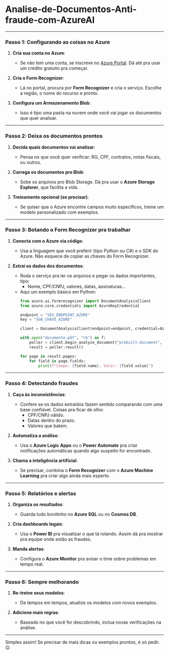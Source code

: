 # Analise-de-Documentos-Anti-fraude-com-AzureAI
 ---

### **Passo 1: Configurando as coisas no Azure**
1. **Cria sua conta no Azure**:
   - Se não tem uma conta, se inscreve no [Azure Portal](https://portal.azure.com). Dá até pra usar um crédito gratuito pra começar.

2. **Cria o Form Recognizer**:
   - Lá no portal, procura por **Form Recognizer** e cria o serviço. Escolhe a região, o nome do recurso e pronto.

3. **Configura um Armazenamento Blob**:
   - Isso é tipo uma pasta na nuvem onde você vai jogar os documentos que quer analisar.

---

### **Passo 2: Deixa os documentos prontos**
1. **Decida quais documentos vai analisar**:
   - Pensa no que você quer verificar: RG, CPF, contratos, notas fiscais, ou outros.

2. **Carrega os documentos pro Blob**:
   - Sobe os arquivos pro Blob Storage. Dá pra usar o **Azure Storage Explorer**, que facilita a vida.

3. **Treinamento opcional (se precisar)**:
   - Se quiser que o Azure encontre campos muito específicos, treine um modelo personalizado com exemplos.

---

### **Passo 3: Botando o Form Recognizer pra trabalhar**
1. **Conecta com o Azure via código**:
   - Usa a linguagem que você preferir (tipo Python ou C#) e o SDK do Azure. Não esquece de copiar as chaves do Form Recognizer.

2. **Extrai os dados dos documentos**:
   - Roda o serviço pra ler os arquivos e pegar os dados importantes, tipo:
     - Nome, CPF/CNPJ, valores, datas, assinaturas...
   - Aqui um exemplo básico em Python:
     ```python
     from azure.ai.formrecognizer import DocumentAnalysisClient
     from azure.core.credentials import AzureKeyCredential

     endpoint = "SEU_ENDPOINT_AZURE"
     key = "SUA_CHAVE_AZURE"

     client = DocumentAnalysisClient(endpoint=endpoint, credential=AzureKeyCredential(key))
     
     with open("documento.pdf", "rb") as f:
         poller = client.begin_analyze_document("prebuilt-document", document=f)
         result = poller.result()

     for page in result.pages:
         for field in page.fields:
             print(f"Campo: {field.name}, Valor: {field.value}")
     ```

---

### **Passo 4: Detectando fraudes**
1. **Caça às inconsistências**:
   - Confere se os dados extraídos fazem sentido comparando com uma base confiável. Coisas pra ficar de olho:
     - CPF/CNPJ válido.
     - Datas dentro do prazo.
     - Valores que batem.

2. **Automatiza a análise**:
   - Usa o **Azure Logic Apps** ou o **Power Automate** pra criar notificações automáticas quando algo suspeito for encontrado.

3. **Chama a inteligência artificial**:
   - Se precisar, combina o **Form Recognizer** com o **Azure Machine Learning** pra criar algo ainda mais esperto.

---

### **Passo 5: Relatórios e alertas**
1. **Organiza os resultados**:
   - Guarda tudo bonitinho no **Azure SQL** ou no **Cosmos DB**.

2. **Cria dashboards legais**:
   - Usa o **Power BI** pra visualizar o que tá rolando. Assim dá pra mostrar pra equipe onde estão as fraudes.

3. **Manda alertas**:
   - Configura o **Azure Monitor** pra avisar o time sobre problemas em tempo real.

---

### **Passo 6: Sempre melhorando**
1. **Re-treine seus modelos**:
   - De tempos em tempos, atualize os modelos com novos exemplos.

2. **Adicione mais regras**:
   - Baseado no que você for descobrindo, inclua novas verificações na análise.

---

Simples assim! Se precisar de mais dicas ou exemplos prontos, é só pedir. 😉

